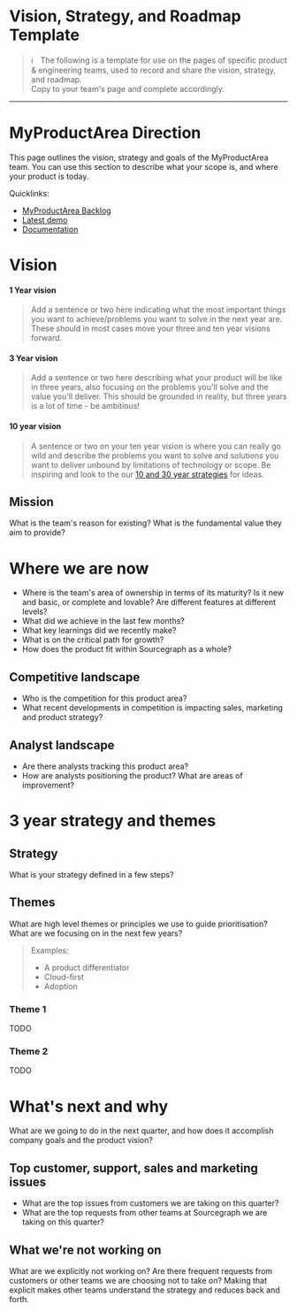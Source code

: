 # Vision, Strategy, and Roadmap Template
> ℹ️  The following is a template for use on the pages of specific product & engineering teams, used to record and share the vision, strategy, and roadmap.<br>Copy to your team's page and complete accordingly.
<hr>

# MyProductArea Direction

This page outlines the vision, strategy and goals of the MyProductArea team. You can use this section to describe what your scope is, and where your product is today.

Quicklinks:

- [MyProductArea Backlog](#TODO)
- [Latest demo](#TODO)
- [Documentation](#TODO)

# Vision

#### 1 Year vision

> Add a sentence or two here indicating what the most important things you want to achieve/problems you want to solve in the next year are. These should in most cases move your three and ten year visions forward.

#### 3 Year vision

> Add a sentence or two here describing what your product will be like in three years, also focusing on the problems you'll solve and the value you'll deliver. This should be grounded in reality, but three years is a lot of time - be ambitious!

#### 10 year vision

> A sentence or two on your ten year vision is where you can really go wild and describe the problems you want to solve and solutions you want to deliver unbound by limitations of technology or scope. Be inspiring and look to the our [10 and 30 year strategies](../../company/strategy.md#sourcegraph-strategy) for ideas.

## Mission

What is the team's reason for existing? What is the fundamental value they aim to provide?


# Where we are now

- Where is the team's area of ownership in terms of its maturity? Is it new and basic, or complete and lovable? Are different features at different levels?
- What did we achieve in the last few months?
- What key learnings did we recently make?
- What is on the critical path for growth?
- How does the product fit within Sourcegraph as a whole?

## Competitive landscape

- Who is the competition for this product area?
- What recent developments in competition is impacting sales, marketing and product strategy?

## Analyst landscape

- Are there analysts tracking this product area?
- How are analysts positioning the product? What are areas of improvement?

# 3 year strategy and themes

## Strategy

What is your strategy defined in a few steps?

## Themes

What are high level themes or principles we use to guide prioritisation? What are we focusing on in the next few years?

> Examples:
>
> - A product differentiator
> - Cloud-first
> - Adoption

### Theme 1

TODO

### Theme 2

TODO

# What's next and why

What are we going to do in the next quarter, and how does it accomplish company goals and the product vision?

## Top customer, support, sales and marketing issues

- What are the top issues from customers we are taking on this quarter?
- What are the top requests from other teams at Sourcegraph we are taking on this quarter?

## What we're not working on

What are we explicitly not working on? Are there frequent requests from customers or other teams we are choosing not to take on? Making that explicit makes other teams understand the strategy and reduces back and forth.
